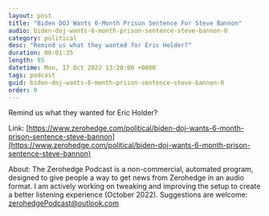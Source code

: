 ```yaml
---
layout: post
title: "Biden DOJ Wants 6-Month Prison Sentence For Steve Bannon"
audio: biden-doj-wants-6-month-prison-sentence-steve-bannon-0
category: political
desc: "Remind us what they wanted for Eric Holder?"
duration: 00:01:35
length: 95
datetime: Mon, 17 Oct 2022 13:20:00 +0000
tags: podcast
guid: biden-doj-wants-6-month-prison-sentence-steve-bannon-0
order: 0
---
```

Remind us what they wanted for Eric Holder?

Link: [https://www.zerohedge.com/political/biden-doj-wants-6-month-prison-sentence-steve-bannon](https://www.zerohedge.com/political/biden-doj-wants-6-month-prison-sentence-steve-bannon)

About: The Zerohedge Podcast is a non-commercial, automated program, designed to give people a way to get news from Zerohedge in an audio format.  I am actively working on tweaking and improving the setup to create a better listening experience (October 2022).  Suggestions are welcome: [zerohedgePodcast@outlook.com](mailto:zerohedgePodcast@outlook.com)